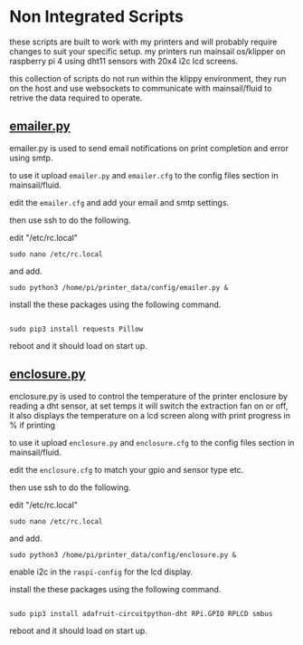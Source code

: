 # Non Integrated Scripts

these scripts are built to work with my printers and will probably require changes to suit your specific setup.
my printers run mainsail os/klipper on raspberry pi 4 using dht11 sensors with 20x4 i2c lcd screens.


this collection of scripts do not run within the klippy environment, they run on the host and use websockets to communicate with mainsail/fluid to retrive the data required to operate.



## <a href=https://github.com/stooged/Klipper-Plugins/blob/main/non%20integrated/emailer.py>emailer.py</a>

emailer.py is used to send email notifications on print completion and error using smtp.

to use it upload `emailer.py` and `emailer.cfg` to the config files section in mainsail/fluid.

edit the `emailer.cfg` and add your email and smtp settings.


then use ssh to do the following.


edit  "/etc/rc.local"

```
sudo nano /etc/rc.local

```

and add.

```
sudo python3 /home/pi/printer_data/config/emailer.py &

```

install the these packages using the following command.

```

sudo pip3 install requests Pillow

```

reboot and it should load on start up.







## <a href=https://github.com/stooged/Klipper-Plugins/blob/main/non%20integrated/enclosure.py>enclosure.py</a>


enclosure.py is used to control the temperature of the printer enclosure by reading a dht sensor, at set temps it will switch the extraction fan on or off,
it also displays the temperature on a lcd screen along with print progress in % if printing

to use it upload `enclosure.py` and `enclosure.cfg` to the config files section in mainsail/fluid.

edit the `enclosure.cfg` to match your gpio and sensor type etc.


then use ssh to do the following.


edit  "/etc/rc.local"

```
sudo nano /etc/rc.local

```

and add.

```
sudo python3 /home/pi/printer_data/config/enclosure.py &

```

enable i2c in the `raspi-config` for the lcd display.

install the these packages using the following command.

```

sudo pip3 install adafruit-circuitpython-dht RPi.GPIO RPLCD smbus

```

reboot and it should load on start up.








